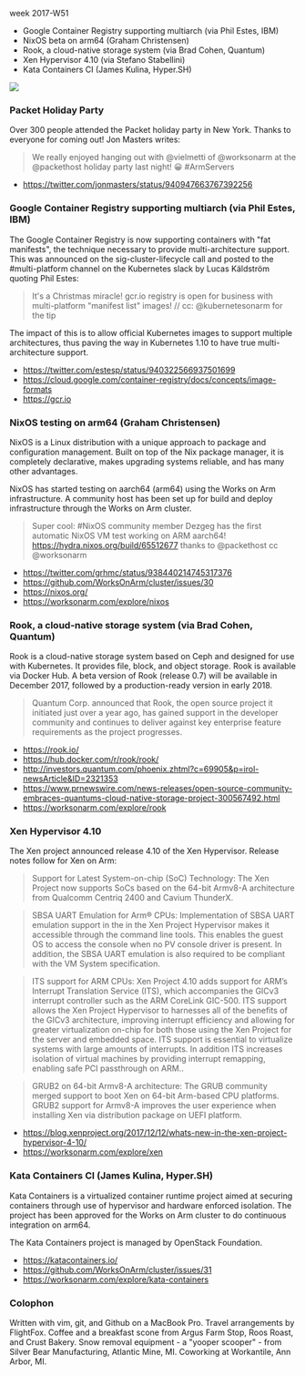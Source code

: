 week 2017-W51

* Google Container Registry supporting multiarch (via Phil Estes, IBM)
* NixOS beta on arm64 (Graham Christensen)
* Rook, a cloud-native storage system (via Brad Cohen, Quantum)
* Xen Hypervisor 4.10 (via Stefano Stabellini)
* Kata Containers CI (James Kulina, Hyper.SH)

<img src="https://pbs.twimg.com/media/DQ7q6O6X0AE-o36.jpg:large">

### Packet Holiday Party

Over 300 people attended the Packet holiday party in New York.
Thanks to everyone for coming out! Jon Masters writes:

> We really enjoyed hanging out with @vielmetti of @worksonarm at the @packethost holiday party last night! 😀 #ArmServers

* https://twitter.com/jonmasters/status/940947663767392256

### Google Container Registry supporting multiarch (via Phil Estes, IBM)

The Google Container Registry is now supporting containers with
"fat manifests", the technique necessary to provide multi-architecture
support. This was announced on the sig-cluster-lifecycle call and posted
to the #multi-platform channel on the Kubernetes slack by 
Lucas Käldström quoting Phil Estes:

> It's a Christmas miracle! gcr.io registry is open for business
with multi-platform "manifest list" images! // cc: @kubernetesonarm
for the tip

The impact of this is to allow official Kubernetes images to support
multiple architectures, thus paving the way in Kubernetes 1.10 to
have true multi-architecture support.

* https://twitter.com/estesp/status/940322566937501699
* https://cloud.google.com/container-registry/docs/concepts/image-formats
* https://gcr.io

### NixOS testing on arm64 (Graham Christensen)

NixOS is a Linux distribution with a unique approach to package and
configuration management. Built on top of the Nix package manager,
it is completely declarative, makes upgrading systems reliable, and
has many other advantages.

NixOS has started testing on aarch64 (arm64) using the Works
on Arm infrastructure. A community host has been set up for
build and deploy infrastructure through the Works on Arm cluster.

> Super cool: #NixOS community member Dezgeg has the first automatic
NixOS VM test working on ARM aarch64!
https://hydra.nixos.org/build/65512677  thanks to @packethost cc
@worksonarm

* https://twitter.com/grhmc/status/938440214745317376
* https://github.com/WorksOnArm/cluster/issues/30
* https://nixos.org/
* https://worksonarm.com/explore/nixos

### Rook, a cloud-native storage system (via Brad Cohen, Quantum)

Rook is a cloud-native storage system based on Ceph and designed for
use with Kubernetes. It provides file, block, and object storage.
Rook is available via Docker Hub. A beta version of Rook (release
0.7) will be available in December 2017, followed by a production-ready
version in early 2018.

> Quantum Corp. announced that Rook, the open source project it
initiated just over a year ago, has gained support in the developer
community and continues to deliver against key enterprise feature
requirements as the project progresses.

* https://rook.io/
* https://hub.docker.com/r/rook/rook/
* http://investors.quantum.com/phoenix.zhtml?c=69905&p=irol-newsArticle&ID=2321353
* https://www.prnewswire.com/news-releases/open-source-community-embraces-quantums-cloud-native-storage-project-300567492.html
* https://worksonarm.com/explore/rook

### Xen Hypervisor 4.10

The Xen project announced release 4.10 of the Xen Hypervisor. 
Release notes follow for Xen on Arm:

> Support for Latest System-on-chip (SoC) Technology: The Xen Project
now supports SoCs based on the 64-bit Armv8-A architecture from
Qualcomm Centriq 2400 and Cavium ThunderX.

> SBSA UART Emulation for Arm® CPUs: Implementation of SBSA UART
emulation support in the in the Xen Project Hypervisor makes it
accessible through the command line tools. This enables the guest
OS to access the console when no PV console driver is present. In
addition, the SBSA UART emulation is also required to be compliant
with the VM System specification.

> ITS support for ARM CPUs: Xen Project 4.10 adds support for ARM’s
Interrupt Translation Service (ITS), which accompanies the GICv3
interrupt controller such as the ARM CoreLink GIC-500. ITS support
allows the Xen Project Hypervisor to harnesses all of the benefits
of the GICv3 architecture, improving interrupt efficiency and
allowing for greater virtualization on-chip for both those using
the Xen Project for the server and embedded space. ITS support is
essential to virtualize systems with large amounts of interrupts.
In addition ITS increases isolation of virtual machines by providing
interrupt remapping, enabling safe PCI passthrough on ARM..

> GRUB2 on 64-bit Armv8-A architecture: The GRUB community merged
support to boot Xen on 64-bit Arm-based CPU platforms. GRUB2 support
for Armv8-A improves the user experience when installing Xen via
distribution package on UEFI platform.

* https://blog.xenproject.org/2017/12/12/whats-new-in-the-xen-project-hypervisor-4-10/
* https://worksonarm.com/explore/xen

### Kata Containers CI (James Kulina, Hyper.SH)

Kata Containers is a virtualized container runtime project aimed
at securing containers through use of hypervisor and hardware
enforced isolation. The project has been approved for the Works
on Arm cluster to do continuous integration on arm64.

The Kata Containers project is managed by OpenStack Foundation.

* https://katacontainers.io/
* https://github.com/WorksOnArm/cluster/issues/31
* https://worksonarm.com/explore/kata-containers

### Colophon

Written with vim, git, and Github on a MacBook Pro. Travel arrangements
by FlightFox. Coffee and a breakfast scone from Argus Farm Stop,
Roos Roast, and Crust Bakery. Snow removal equipment - a "yooper
scooper" - from Silver Bear Manufacturing, Atlantic Mine, MI.
Coworking at Workantile, Ann Arbor, MI.
